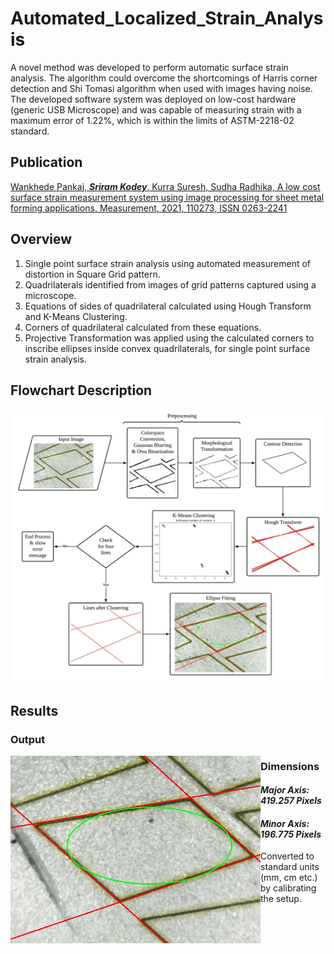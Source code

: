 # Automated_Localized_Strain_Analysis
  A novel method was developed to perform automatic surface strain analysis. The algorithm could overcome the shortcomings of Harris corner detection and Shi Tomasi algorithm when used with images having noise. The developed software system was deployed on low-cost hardware (generic USB Microscope) and was capable of measuring strain with a maximum error of 1.22%, which is within the limits of ASTM-2218-02 standard.
 
## Publication
  [Wankhede Pankaj, ***Sriram Kodey***, Kurra Suresh, Sudha Radhika, A low cost surface strain measurement system using image processing for sheet metal forming applications, Measurement, 2021, 110273, ISSN 0263-2241](https://doi.org/10.1016/j.measurement.2021.110273)

## Overview
   1) Single point surface strain analysis using automated measurement of distortion in Square Grid pattern.
   2) Quadrilaterals identified from images of grid patterns captured using a microscope.  
   3) Equations of sides of quadrilateral calculated using Hough Transform and K-Means Clustering.  
   4) Corners of quadrilateral calculated from these equations.
   5) Projective Transformation was applied using the calculated corners to inscribe ellipses inside convex quadrilaterals, for single point surface strain analysis.

## Flowchart Description
<p align="center">
  <img src="/Flowchart/Total_2.jpeg" alt="Flowchart" width="800"/>
</p>


## Results

  ### Output
  <img align="left" src="/Results/result10.jpg" alt="Result" width="400"/>
  
  ### Dimensions
  #### *Major Axis: 419.257 Pixels* 
  #### *Minor Axis: 196.775 Pixels*
   Converted to standard units (mm, cm etc.) by calibrating the setup.
  
  
  
